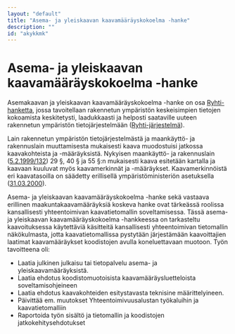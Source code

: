 ```yaml
---
layout: "default"
title: "Asema- ja yleiskaavan kaavamääräyskokoelma -hanke"
description: ""
id: "akykkmk"
---
```

# Asema- ja yleiskaavan kaavamääräyskokoelma -hanke
Asemakaavan ja yleiskaavan kaavamääräyskokoelma -hanke on osa [Ryhti-hanketta](https://ym.fi/ryhti), jossa tavoitellaan rakennetun ympäristön keskeisimpien tietojen kokoamista keskitetysti, laadukkaasti ja helposti saataville uuteen rakennetun ympäristön tietojärjestelmään ([Ryhti-järjestelmä](https://www.syke.fi/fi-FI/Tutkimus__kehittaminen/Tutkimus_ja_kehittamishankkeet/Hankkeet/Rakennetun_ympariston_tietojarjestelma__RYTJ)).  

Lain rakennetun ympäristön tietojärjestelmästä ja maankäyttö- ja rakennuslain muuttamisesta mukaisesti kaava muodostuisi jatkossa kaavakohteista ja -määräyksistä. Nykyisen maankäyttö- ja rakennuslain ([5.2.1999/132](https://www.finlex.fi/fi/laki/ajantasa/1999/19990132)) 29 §, 40 § ja 55 §:n mukaisesti kaava esitetään kartalla ja  kaavaan kuuluvat myös kaavamerkinnät ja -määräykset. Kaavamerkinnöistä eri kaavatasoilla on säädetty erillisellä ympäristöministeriön asetuksella ([31.03.2000](https://www.finlex.fi/fi/viranomaiset/normi/700001/5133)).

Asema- ja yleiskaavan kaavamääräyskokoelma -hanke sekä vastaava erillinen maakuntakaavamääräyksiä koskeva hanke ovat tärkeässä roolissa kansallisesti yhteentoimivan kaavatietomallin soveltamisessa. Tässä asema- ja yleiskaavan kaavamääräyskokoelma -hankkeessa on tarkasteltu kaavoituksessa käytettäviä käsitteitä kansallisesti yhteentoimivan tietomallin näkökulmasta, jotta kaavatietomallissa pystytään järjestämään kaavoittajien laatimat kaavamääräykset koodistojen avulla koneluettavaan muotoon. Työn tavoitteena oli:

- Laatia julkinen julkaisu tai tietopalvelu asema- ja yleiskaavamääräyksistä.
- Laatia ehdotus koodistomuotoisista kaavamääräysluetteloista soveltamisohjeineen
- Laatia ehdotus kaavakohteiden esitystavasta teknisine määrittelyineen.
- Päivittää em. muutokset Yhteentoimivuusalustan työkaluihin ja kaavatietomalliin
- Raportoida työn sisältö ja tietomallin ja koodistojen jatkokehitysehdotukset